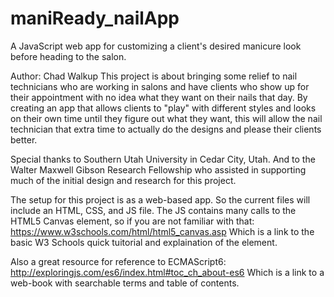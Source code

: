# maniReady_nailApp
A JavaScript web app for customizing a client's desired manicure look before heading to the salon.

Author: Chad Walkup
This project is about bringing some relief to nail technicians who are working in salons and have clients who show up for their appointment with no idea what they want on their nails that day. By creating an app that allows clients to "play" with different styles and looks on their own time until they figure out what they want, this will allow the nail technician that extra time to actually do the designs and please their clients better.

Special thanks to Southern Utah University in Cedar City, Utah. And to the Walter Maxwell Gibson Research Fellowship who assisted in supporting much of the initial design and research for this project.

The setup for this project is as a web-based app. So the current files will include an HTML, CSS, and JS file. The JS contains many calls to the HTML5 Canvas element, so if you are not familiar with that: https://www.w3schools.com/html/html5_canvas.asp
Which is a link to the basic W3 Schools quick tuitorial and explaination of the element.

Also a great resource for reference to ECMAScript6: http://exploringjs.com/es6/index.html#toc_ch_about-es6 
Which is a link to a web-book with searchable terms and table of contents.

